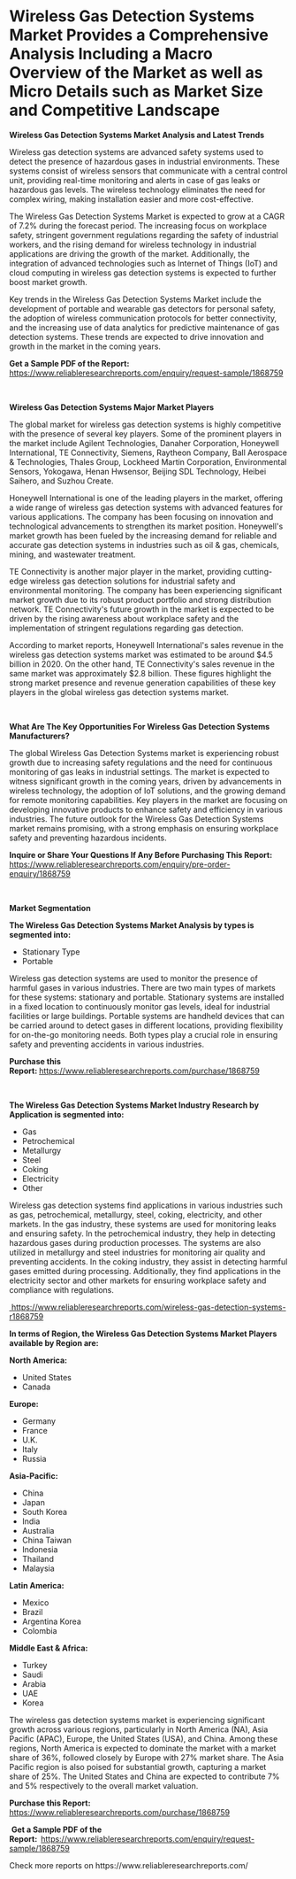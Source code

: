 <p><h1>Wireless Gas Detection Systems Market Provides a Comprehensive Analysis Including a Macro Overview of the Market as well as Micro Details such as Market Size and Competitive Landscape</h1></p><p><strong>Wireless Gas Detection Systems Market Analysis and Latest Trends</strong></p>
<p><p>Wireless gas detection systems are advanced safety systems used to detect the presence of hazardous gases in industrial environments. These systems consist of wireless sensors that communicate with a central control unit, providing real-time monitoring and alerts in case of gas leaks or hazardous gas levels. The wireless technology eliminates the need for complex wiring, making installation easier and more cost-effective.</p><p>The Wireless Gas Detection Systems Market is expected to grow at a CAGR of 7.2% during the forecast period. The increasing focus on workplace safety, stringent government regulations regarding the safety of industrial workers, and the rising demand for wireless technology in industrial applications are driving the growth of the market. Additionally, the integration of advanced technologies such as Internet of Things (IoT) and cloud computing in wireless gas detection systems is expected to further boost market growth.</p><p>Key trends in the Wireless Gas Detection Systems Market include the development of portable and wearable gas detectors for personal safety, the adoption of wireless communication protocols for better connectivity, and the increasing use of data analytics for predictive maintenance of gas detection systems. These trends are expected to drive innovation and growth in the market in the coming years.</p></p>
<p><strong>Get a Sample PDF of the Report:&nbsp;</strong> <a href="https://www.reliableresearchreports.com/enquiry/request-sample/1868759">https://www.reliableresearchreports.com/enquiry/request-sample/1868759</a></p>
<p>&nbsp;</p>
<p><strong>Wireless Gas Detection Systems Major Market Players</strong></p>
<p><p>The global market for wireless gas detection systems is highly competitive with the presence of several key players. Some of the prominent players in the market include Agilent Technologies, Danaher Corporation, Honeywell International, TE Connectivity, Siemens, Raytheon Company, Ball Aerospace & Technologies, Thales Group, Lockheed Martin Corporation, Environmental Sensors, Yokogawa, Henan Hwsensor, Beijing SDL Technology, Heibei Saihero, and Suzhou Create.</p><p>Honeywell International is one of the leading players in the market, offering a wide range of wireless gas detection systems with advanced features for various applications. The company has been focusing on innovation and technological advancements to strengthen its market position. Honeywell's market growth has been fueled by the increasing demand for reliable and accurate gas detection systems in industries such as oil & gas, chemicals, mining, and wastewater treatment.</p><p>TE Connectivity is another major player in the market, providing cutting-edge wireless gas detection solutions for industrial safety and environmental monitoring. The company has been experiencing significant market growth due to its robust product portfolio and strong distribution network. TE Connectivity's future growth in the market is expected to be driven by the rising awareness about workplace safety and the implementation of stringent regulations regarding gas detection.</p><p>According to market reports, Honeywell International's sales revenue in the wireless gas detection systems market was estimated to be around $4.5 billion in 2020. On the other hand, TE Connectivity's sales revenue in the same market was approximately $2.8 billion. These figures highlight the strong market presence and revenue generation capabilities of these key players in the global wireless gas detection systems market.</p></p>
<p>&nbsp;</p>
<p><strong>What Are The Key Opportunities For Wireless Gas Detection Systems Manufacturers?</strong></p>
<p><p>The global Wireless Gas Detection Systems market is experiencing robust growth due to increasing safety regulations and the need for continuous monitoring of gas leaks in industrial settings. The market is expected to witness significant growth in the coming years, driven by advancements in wireless technology, the adoption of IoT solutions, and the growing demand for remote monitoring capabilities. Key players in the market are focusing on developing innovative products to enhance safety and efficiency in various industries. The future outlook for the Wireless Gas Detection Systems market remains promising, with a strong emphasis on ensuring workplace safety and preventing hazardous incidents.</p></p>
<p><strong>Inquire or Share Your Questions If Any Before Purchasing This Report:</strong> <a href="https://www.reliableresearchreports.com/enquiry/pre-order-enquiry/1868759">https://www.reliableresearchreports.com/enquiry/pre-order-enquiry/1868759</a></p>
<p>&nbsp;</p>
<p><strong>Market Segmentation</strong></p>
<p><strong>The Wireless Gas Detection Systems Market Analysis by types is segmented into:</strong></p>
<p><ul><li>Stationary Type </li><li>Portable</li></ul></p>
<p><p>Wireless gas detection systems are used to monitor the presence of harmful gases in various industries. There are two main types of markets for these systems: stationary and portable. Stationary systems are installed in a fixed location to continuously monitor gas levels, ideal for industrial facilities or large buildings. Portable systems are handheld devices that can be carried around to detect gases in different locations, providing flexibility for on-the-go monitoring needs. Both types play a crucial role in ensuring safety and preventing accidents in various industries.</p></p>
<p><strong>Purchase this Report:&nbsp;</strong><a href="https://www.reliableresearchreports.com/purchase/1868759">https://www.reliableresearchreports.com/purchase/1868759</a></p>
<p>&nbsp;</p>
<p><strong>The Wireless Gas Detection Systems Market Industry Research by Application is segmented into:</strong></p>
<p><ul><li>Gas</li><li>Petrochemical</li><li>Metallurgy</li><li>Steel</li><li>Coking</li><li>Electricity</li><li>Other</li></ul></p>
<p><p>Wireless gas detection systems find applications in various industries such as gas, petrochemical, metallurgy, steel, coking, electricity, and other markets. In the gas industry, these systems are used for monitoring leaks and ensuring safety. In the petrochemical industry, they help in detecting hazardous gases during production processes. The systems are also utilized in metallurgy and steel industries for monitoring air quality and preventing accidents. In the coking industry, they assist in detecting harmful gases emitted during processing. Additionally, they find applications in the electricity sector and other markets for ensuring workplace safety and compliance with regulations.</p></p>
<p><a href="https://www.reliableresearchreports.com/wireless-gas-detection-systems-r1868759">&nbsp;https://www.reliableresearchreports.com/wireless-gas-detection-systems-r1868759</a></p>
<p><strong>In terms of Region, the Wireless Gas Detection Systems Market Players available by Region are:</strong></p>
<p>
    <p> <strong> North America: </strong>
        <ul>
            <li>United States</li>
            <li>Canada</li>
        </ul>
        </p> 
    <p> <strong> Europe: </strong>
        <ul>
            <li>Germany</li>
            <li>France</li>
            <li>U.K.</li>
            <li>Italy</li>
            <li>Russia</li>
        </ul>
        </p> 
    <p> <strong> Asia-Pacific: </strong>
        <ul>
            <li>China</li>
            <li>Japan</li>
            <li>South Korea</li>
            <li>India</li>
            <li>Australia</li>
            <li>China Taiwan</li>
            <li>Indonesia</li>
            <li>Thailand</li>
            <li>Malaysia</li>
        </ul>
        </p> 
    <p> <strong> Latin America: </strong>
        <ul>
            <li>Mexico</li>
            <li>Brazil</li>
            <li>Argentina Korea</li>
            <li>Colombia</li>
        </ul>
        </p> 
    <p> <strong> Middle East & Africa: </strong>
        <ul>
            <li>Turkey</li>
            <li>Saudi</li>
            <li>Arabia</li>
            <li>UAE</li>
            <li>Korea</li>
        </ul>
    </p>
    </p>
<p><p>The wireless gas detection systems market is experiencing significant growth across various regions, particularly in North America (NA), Asia Pacific (APAC), Europe, the United States (USA), and China. Among these regions, North America is expected to dominate the market with a market share of 36%, followed closely by Europe with 27% market share. The Asia Pacific region is also poised for substantial growth, capturing a market share of 25%. The United States and China are expected to contribute 7% and 5% respectively to the overall market valuation.</p></p>
<p><strong>Purchase this Report: </strong><a href="https://www.reliableresearchreports.com/purchase/1868759">https://www.reliableresearchreports.com/purchase/1868759</a></p>
<p>&nbsp;<strong>Get a Sample PDF of the Report:&nbsp;&nbsp;</strong><a href="https://www.reliableresearchreports.com/enquiry/request-sample/1868759">https://www.reliableresearchreports.com/enquiry/request-sample/1868759</a></p>
<p><strong></strong></p>
<p>Check more reports on https://www.reliableresearchreports.com/</p>